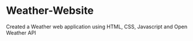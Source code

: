 # Weather-Website
Created a Weather web application using HTML, CSS, Javascript and Open Weather API
